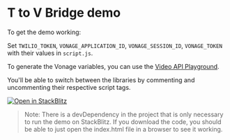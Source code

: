 # T to V Bridge demo

To get the demo working:

Set `TWILIO_TOKEN`, `VONAGE_APPLICATION_ID`, `VONAGE_SESSION_ID`, `VONAGE_TOKEN` with their values in `script.js`.

To generate the Vonage variables, you can use the [Video API Playground](https://tools.vonage.com/video/playground).

You'll be able to switch between the libraries by commenting and uncommenting their respective script tags.

[![Open in StackBlitz](https://developer.stackblitz.com/img/open_in_stackblitz.svg)](https://stackblitz.com/fork/github/Vonage-Community/library-video-javascript-t-v-bridge/tree/main/demo)

> Note: There is a devDependency in the project that is only necessary to run the demo on StackBlitz. If you download the code, you should be able to just open the index.html file in a browser to see it working.
